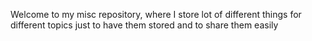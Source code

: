 Welcome to my misc repository, where I store lot of different things for different topics just to have them stored and to share them easily
